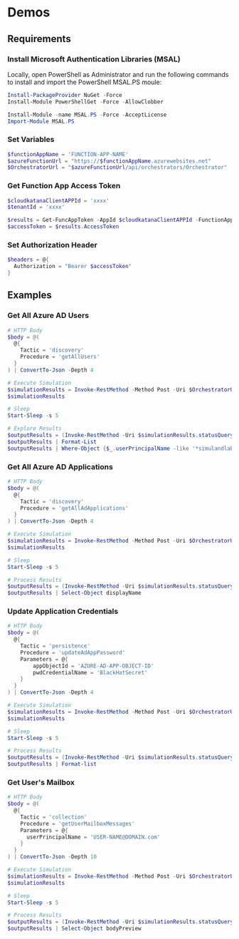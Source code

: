 # Demos

## Requirements

### Install Microsoft Authentication Libraries (MSAL)

Locally, open PowerShell as Administrator and run the following commands to install and import the PowerShell MSAL.PS moule:

```PowerShell
Install-PackageProvider NuGet -Force
Install-Module PowerShellGet -Force -AllowClobber

Install-Module -name MSAL.PS -Force -AcceptLicense
Import-Module MSAL.PS
```

### Set Variables

```PowerShell
$functionAppName = 'FUNCTION-APP-NAME'
$azureFunctionUrl = "https://$functionAppName.azurewebsites.net"
$OrchestratorUrl = "$azureFunctionUrl/api/orchestrators/Orchestrator"
```

### Get Function App Access Token

```PowerShell
$cloudkatanaClientAPPId = 'xxxx'
$tenantId = 'xxxx'

$results = Get-FuncAppToken -AppId $cloudkatanaClientAPPId -FunctionAppUrl $azureFunctionUrl -TenantId $tenantId -verbose
$accessToken = $results.AccessToken
```

### Set Authorization Header

```PowerShell
$headers = @{
  Authorization = "Bearer $accessToken"
}
```

## Examples

### Get All Azure AD Users

```PowerShell
# HTTP Body
$body = @(
  @{
    Tactic = 'discovery'
    Procedure = 'getAllUsers'
  }
) | ConvertTo-Json -Depth 4

# Execute Simulation
$simulationResults = Invoke-RestMethod -Method Post -Uri $OrchestratorUrl -Body $body -Headers $headers -ContentType 'application/json'
$simulationResults

# Sleep
Start-Sleep -s 5

# Explore Results
$outputResults = (Invoke-RestMethod -Uri $simulationResults.statusQueryGetUri -Headers $headers).output
$outputResults | Format-List
$outputResults | Where-Object {$_.userPrincipalName -like '*simulandlabs*'} | Select-Object userPrincipalName
```

### Get All Azure AD Applications

```PowerShell
# HTTP Body
$body = @(
  @{
    Tactic = 'discovery'
    Procedure = 'getAllAdApplications'
  }
) | ConvertTo-Json -Depth 4

# Execute Simulation
$simulationResults = Invoke-RestMethod -Method Post -Uri $OrchestratorUrl -Body $body -Headers $headers -ContentType 'application/json'
$simulationResults

# Sleep
Start-Sleep -s 5

# Process Results
$outputResults = (Invoke-RestMethod -Uri $simulationResults.statusQueryGetUri -Headers $headers).output
$outputResults | Select-Object displayName
```

### Update Application Credentials

```PowerShell
# HTTP Body
$body = @(
  @{
    Tactic = 'persistence'
    Procedure = 'updateAdAppPassword'
    Parameters = @{
        appObjectId = 'AZURE-AD-APP-OBJECT-ID'
        pwdCredentialName = 'BlackHatSecret'
    }
  }
) | ConvertTo-Json -Depth 4

# Execute Simulation
$simulationResults = Invoke-RestMethod -Method Post -Uri $OrchestratorUrl -Body $body -Headers $headers -ContentType 'application/json'
$simulationResults

# Sleep
Start-Sleep -s 5

# Process Results
$outputResults = (Invoke-RestMethod -Uri $simulationResults.statusQueryGetUri -Headers $headers).output
$outputResults | Format-list
```

### Get User's Mailbox

```PowerShell
# HTTP Body
$body = @(
  @{
    Tactic = 'collection'
    Procedure = 'getUserMailboxMessages'
    Parameters = @{
      userPrincipalName = 'USER-NAME@DOMAIN.com'
    }
  }
) | ConvertTo-Json -Depth 10

# Execute Simulation
$simulationResults = Invoke-RestMethod -Method Post -Uri $OrchestratorUrl -Body $body -Headers $headers -ContentType 'application/json'
$simulationResults

# Sleep
Start-Sleep -s 5

# Process Results
$outputResults = (Invoke-RestMethod -Uri $simulationResults.statusQueryGetUri -Headers $headers).output
$outputResults | Select-Object bodyPreview
```